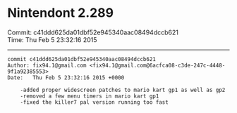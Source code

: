 # Nintendont 2.289
Commit: c41ddd625da01dbf52e945340aac08494dccb621  
Time: Thu Feb 5 23:32:16 2015   

-----

```
commit c41ddd625da01dbf52e945340aac08494dccb621
Author: fix94.1@gmail.com <fix94.1@gmail.com@6acfca08-c3de-247c-4448-9f1a92385553>
Date:   Thu Feb 5 23:32:16 2015 +0000

    -added proper widescreen patches to mario kart gp1 as well as gp2
    -removed a few menu timers in mario kart gp1
    -fixed the killer7 pal version running too fast
```
